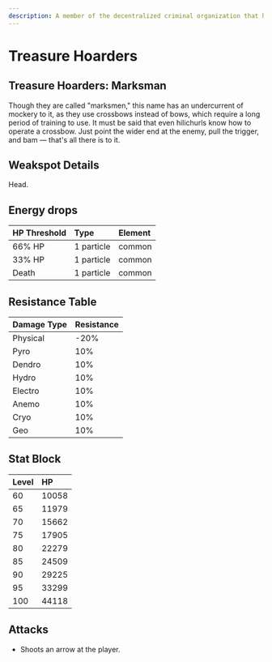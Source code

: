 ```yaml
---
description: A member of the decentralized criminal organization that has footprints all over the continent and even deep within unknown domains..
---
```


# Treasure Hoarders

## Treasure Hoarders: Marksman

Though they are called "marksmen," this name has an undercurrent of mockery to it, as they use crossbows instead of bows, which require a long period of training to use. It must be said that even hilichurls know how to operate a crossbow. Just point the wider end at the enemy, pull the trigger, and bam — that's all there is to it.

## Weakspot Details

Head.

## Energy drops

| HP Threshold | Type | Element |
| :--- | :--- | :--- |
| 66% HP | 1 particle | common   
| 33% HP | 1 particle | common   
| Death | 1 particle | common  

## Resistance Table

| Damage Type | Resistance |
| :--- | :--- |
| Physical | -20% |
| Pyro | 10% |
| Dendro | 10% |
| Hydro | 10% |
| Electro | 10% |
| Anemo | 10% |
| Cryo | 10% |
| Geo | 10% |

## Stat Block

| Level | HP |
| :--- | :--- |
| 60 | 10058 |
| 65 | 11979 |
| 70 | 15662 |
| 75 | 17905 |
| 80 | 22279 |
| 85 | 24509 |
| 90 | 29225 |
| 95 | 33299 |
| 100 | 44118 |

## Attacks

* Shoots an arrow at the player.
